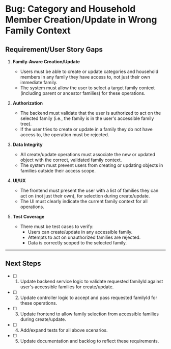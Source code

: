 # Bug: Category and Household Member Creation/Update in Wrong Family Context

## Requirement/User Story Gaps

1. **Family-Aware Creation/Update**
   - Users must be able to create or update categories and household members in any family they have access to, not just their own immediate family.
   - The system must allow the user to select a target family context (including parent or ancestor families) for these operations.

2. **Authorization**
   - The backend must validate that the user is authorized to act on the selected family (i.e., the family is in the user's accessible family tree).
   - If the user tries to create or update in a family they do not have access to, the operation must be rejected.

3. **Data Integrity**
   - All create/update operations must associate the new or updated object with the correct, validated family context.
   - The system must prevent users from creating or updating objects in families outside their access scope.

4. **UI/UX**
   - The frontend must present the user with a list of families they can act on (not just their own), for selection during create/update.
   - The UI must clearly indicate the current family context for all operations.

5. **Test Coverage**
   - There must be test cases to verify:
     - Users can create/update in any accessible family.
     - Attempts to act on unauthorized families are rejected.
     - Data is correctly scoped to the selected family.

---

## Next Steps
- [ ] 1. Update backend service logic to validate requested familyId against user's accessible families for create/update.
- [ ] 2. Update controller logic to accept and pass requested familyId for these operations.
- [ ] 3. Update frontend to allow family selection from accessible families during create/update.
- [ ] 4. Add/expand tests for all above scenarios.
- [ ] 5. Update documentation and backlog to reflect these requirements.
